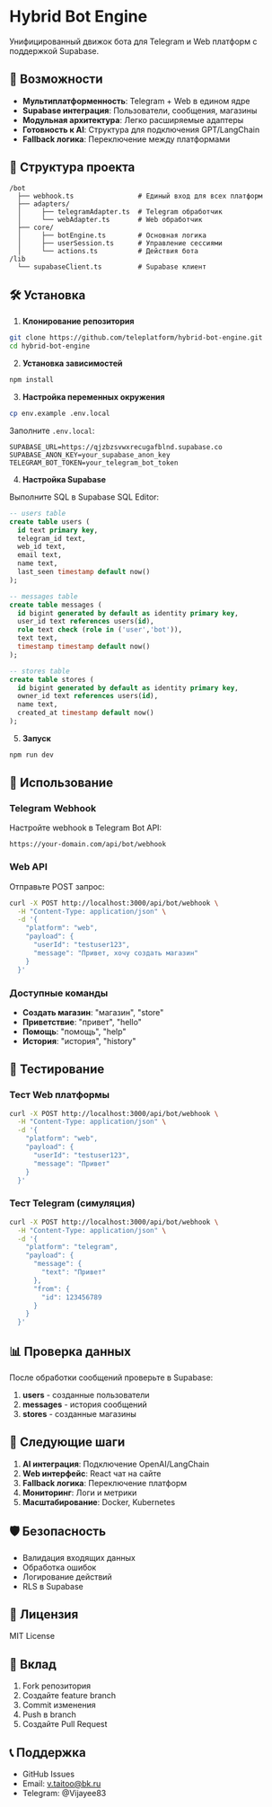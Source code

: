 # Hybrid Bot Engine

Унифицированный движок бота для Telegram и Web платформ с поддержкой Supabase.

## 🚀 Возможности

- **Мультиплатформенность**: Telegram + Web в едином ядре
- **Supabase интеграция**: Пользователи, сообщения, магазины
- **Модульная архитектура**: Легко расширяемые адаптеры
- **Готовность к AI**: Структура для подключения GPT/LangChain
- **Fallback логика**: Переключение между платформами

## 📁 Структура проекта

```
/bot
  ├── webhook.ts                # Единый вход для всех платформ
  ├── adapters/
  │     ├── telegramAdapter.ts  # Telegram обработчик
  │     └── webAdapter.ts       # Web обработчик
  ├── core/
  │     ├── botEngine.ts        # Основная логика
  │     ├── userSession.ts      # Управление сессиями
  │     └── actions.ts          # Действия бота
/lib
  └── supabaseClient.ts         # Supabase клиент
```

## 🛠 Установка

1. **Клонирование репозитория**

```bash
git clone https://github.com/teleplatform/hybrid-bot-engine.git
cd hybrid-bot-engine
```

2. **Установка зависимостей**

```bash
npm install
```

3. **Настройка переменных окружения**

```bash
cp env.example .env.local
```

Заполните `.env.local`:

```env
SUPABASE_URL=https://qjzbzsvwxrecugafblnd.supabase.co
SUPABASE_ANON_KEY=your_supabase_anon_key
TELEGRAM_BOT_TOKEN=your_telegram_bot_token
```

4. **Настройка Supabase**

Выполните SQL в Supabase SQL Editor:

```sql
-- users table
create table users (
  id text primary key,
  telegram_id text,
  web_id text,
  email text,
  name text,
  last_seen timestamp default now()
);

-- messages table
create table messages (
  id bigint generated by default as identity primary key,
  user_id text references users(id),
  role text check (role in ('user','bot')),
  text text,
  timestamp timestamp default now()
);

-- stores table
create table stores (
  id bigint generated by default as identity primary key,
  owner_id text references users(id),
  name text,
  created_at timestamp default now()
);
```

5. **Запуск**

```bash
npm run dev
```

## 🔧 Использование

### Telegram Webhook

Настройте webhook в Telegram Bot API:

```
https://your-domain.com/api/bot/webhook
```

### Web API

Отправьте POST запрос:

```bash
curl -X POST http://localhost:3000/api/bot/webhook \
  -H "Content-Type: application/json" \
  -d '{
    "platform": "web",
    "payload": {
      "userId": "testuser123",
      "message": "Привет, хочу создать магазин"
    }
  }'
```

### Доступные команды

- **Создать магазин**: "магазин", "store"
- **Приветствие**: "привет", "hello"
- **Помощь**: "помощь", "help"
- **История**: "история", "history"

## 🧪 Тестирование

### Тест Web платформы

```bash
curl -X POST http://localhost:3000/api/bot/webhook \
  -H "Content-Type: application/json" \
  -d '{
    "platform": "web",
    "payload": {
      "userId": "testuser123",
      "message": "Привет"
    }
  }'
```

### Тест Telegram (симуляция)

```bash
curl -X POST http://localhost:3000/api/bot/webhook \
  -H "Content-Type: application/json" \
  -d '{
    "platform": "telegram",
    "payload": {
      "message": {
        "text": "Привет"
      },
      "from": {
        "id": 123456789
      }
    }
  }'
```

## 📊 Проверка данных

После обработки сообщений проверьте в Supabase:

1. **users** - созданные пользователи
2. **messages** - история сообщений
3. **stores** - созданные магазины

## 🔮 Следующие шаги

1. **AI интеграция**: Подключение OpenAI/LangChain
2. **Web интерфейс**: React чат на сайте
3. **Fallback логика**: Переключение платформ
4. **Мониторинг**: Логи и метрики
5. **Масштабирование**: Docker, Kubernetes

## 🛡️ Безопасность

- Валидация входящих данных
- Обработка ошибок
- Логирование действий
- RLS в Supabase

## 📝 Лицензия

MIT License

## 🤝 Вклад

1. Fork репозитория
2. Создайте feature branch
3. Commit изменения
4. Push в branch
5. Создайте Pull Request

## 📞 Поддержка

- GitHub Issues
- Email: v.taitoo@bk.ru
- Telegram: @Vijayee83
